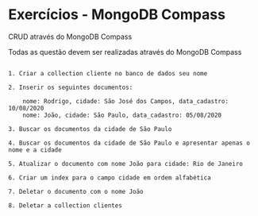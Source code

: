 # Exercícios - MongoDB Compass

CRUD através do MongoDB Compass 

Todas as questão devem ser realizadas através do MongoDB Compass

```

1. Criar a collection cliente no banco de dados seu nome

2. Inserir os seguintes documentos:

	nome: Rodrigo, cidade: São José dos Campos, data_cadastro: 10/08/2020
	nome: João, cidade: São Paulo, data_cadastro: 05/08/2020
	
3. Buscar os documentos da cidade de São Paulo

4. Buscar os documentos da cidade de São Paulo e apresentar apenas o nome e a cidade

5. Atualizar o documento com nome João para cidade: Rio de Janeiro

6. Criar um index para o campo cidade em ordem alfabética

7. Deletar o documento com o nome João

8. Deletar a collection clientes

```